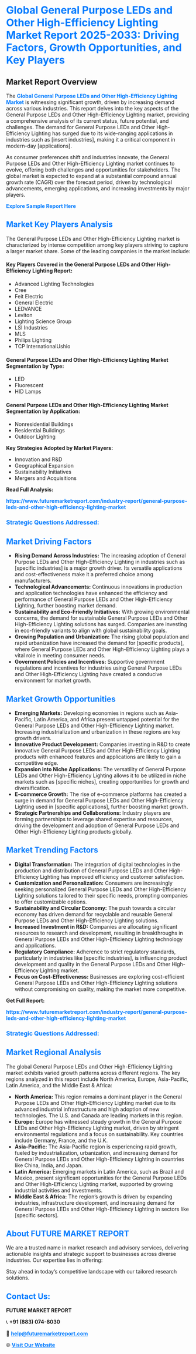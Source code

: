 <h1 style="color: #007BFF;">Global General Purpose LEDs and Other High-Efficiency Lighting Market Report 2025-2033: Driving Factors, Growth Opportunities, and Key Players</h1>

<section id="overview">
<h2>Market Report Overview</h2>
<p>The <a href="https://www.futuremarketreport.com/industry-report/general-purpose-leds-and-other-high-efficiency-lighting-market" style="color: #007BFF; text-decoration: none;"><strong>Global General Purpose LEDs and Other High-Efficiency Lighting Market</strong></a> is witnessing significant growth, driven by increasing demand across various industries. This report delves into the key aspects of the General Purpose LEDs and Other High-Efficiency Lighting market, providing a comprehensive analysis of its current status, future potential, and challenges. The demand for General Purpose LEDs and Other High-Efficiency Lighting has surged due to its wide-ranging applications in industries such as [insert industries], making it a critical component in modern-day [applications].</p>
<p>As consumer preferences shift and industries innovate, the General Purpose LEDs and Other High-Efficiency Lighting market continues to evolve, offering both challenges and opportunities for stakeholders. The global market is expected to expand at a substantial compound annual growth rate (CAGR) over the forecast period, driven by technological advancements, emerging applications, and increasing investments by major players.</p>
</section>

<section id="overview">
<p><a href="https://www.futuremarketreport.com/request-sample/reportId=108295" style="color: #007BFF; text-decoration: none;"><strong>Explore Sample Report Here</strong></a></p>
</section>

<section id="key-players">
<h2 style="color: #007BFF;">Market Key Players Analysis</h2>
<p>The General Purpose LEDs and Other High-Efficiency Lighting market is characterized by intense competition among key players striving to capture a larger market share. Some of the leading companies in the market include:</p>
<h4>Key Players Covered in the General Purpose LEDs and Other High-Efficiency Lighting Report:</h4>
<ul><li>Advanced Lighting Technologies</li><li>Cree</li><li>Feit Electric</li><li>General Electric</li><li>LEDVANCE</li><li>Leviton</li><li>Lighting Science Group</li><li>LSI Industries</li><li>MLS</li><li>Philips Lighting</li><li>TCP InternationalUshio</li></ul>
<h4>General Purpose LEDs and Other High-Efficiency Lighting Market Segmentation by Type:</h4>
<ul><li>LED</li><li>Fluorescent</li><li>HID Lamps</li></ul>

<h4>General Purpose LEDs and Other High-Efficiency Lighting Market Segmentation by Application:</h4>
<ul><li>Nonresidential Buildings</li><li>Residential Buildings</li><li>Outdoor Lighting</li></ul>
<p><strong>Key Strategies Adopted by Market Players:</strong></p>
<ul>
<li>Innovation and R&D</li>
<li>Geographical Expansion</li>
<li>Sustainability Initiatives</li>
<li>Mergers and Acquisitions</li>
</ul>
</section>

<section>
<p><strong>Read Full Analysis: </strong></p><a href="https://www.futuremarketreport.com/industry-report/general-purpose-leds-and-other-high-efficiency-lighting-market" style="color: #007BFF; text-decoration: none;"><strong>https://www.futuremarketreport.com/industry-report/general-purpose-leds-and-other-high-efficiency-lighting-market</strong></a>
<h3 style="color: #007BFF;">Strategic Questions Addressed:</h3>
</section>

<section id="driving-factors">
<h2 style="color: #007BFF;">Market Driving Factors</h2>
<ul>
<li><strong>Rising Demand Across Industries:</strong> The increasing adoption of General Purpose LEDs and Other High-Efficiency Lighting in industries such as [specific industries] is a major growth driver. Its versatile applications and cost-effectiveness make it a preferred choice among manufacturers.</li>
<li><strong>Technological Advancements:</strong> Continuous innovations in production and application technologies have enhanced the efficiency and performance of General Purpose LEDs and Other High-Efficiency Lighting, further boosting market demand.</li>
<li><strong>Sustainability and Eco-Friendly Initiatives:</strong> With growing environmental concerns, the demand for sustainable General Purpose LEDs and Other High-Efficiency Lighting solutions has surged. Companies are investing in eco-friendly variants to align with global sustainability goals.</li>
<li><strong>Growing Population and Urbanization:</strong> The rising global population and rapid urbanization have increased the demand for [specific products], where General Purpose LEDs and Other High-Efficiency Lighting plays a vital role in meeting consumer needs.</li>
<li><strong>Government Policies and Incentives:</strong> Supportive government regulations and incentives for industries using General Purpose LEDs and Other High-Efficiency Lighting have created a conducive environment for market growth.</li>
</ul>
</section>

<section id="growth-opportunities">
<h2 style="color: #007BFF;">Market Growth Opportunities</h2>
<ul>
<li><strong>Emerging Markets:</strong> Developing economies in regions such as Asia-Pacific, Latin America, and Africa present untapped potential for the General Purpose LEDs and Other High-Efficiency Lighting market. Increasing industrialization and urbanization in these regions are key growth drivers.</li>
<li><strong>Innovative Product Development:</strong> Companies investing in R&D to create innovative General Purpose LEDs and Other High-Efficiency Lighting products with enhanced features and applications are likely to gain a competitive edge.</li>
<li><strong>Expansion into Niche Applications:</strong> The versatility of General Purpose LEDs and Other High-Efficiency Lighting allows it to be utilized in niche markets such as [specific niches], creating opportunities for growth and diversification.</li>
<li><strong>E-commerce Growth:</strong> The rise of e-commerce platforms has created a surge in demand for General Purpose LEDs and Other High-Efficiency Lighting used in [specific applications], further boosting market growth.</li>
<li><strong>Strategic Partnerships and Collaborations:</strong> Industry players are forming partnerships to leverage shared expertise and resources, driving the development and adoption of General Purpose LEDs and Other High-Efficiency Lighting products globally.</li>
</ul>
</section>

<section id="trending-factors">
<h2 style="color: #007BFF;">Market Trending Factors</h2>
<ul>
<li><strong>Digital Transformation:</strong> The integration of digital technologies in the production and distribution of General Purpose LEDs and Other High-Efficiency Lighting has improved efficiency and customer satisfaction.</li>
<li><strong>Customization and Personalization:</strong> Consumers are increasingly seeking personalized General Purpose LEDs and Other High-Efficiency Lighting solutions tailored to their specific needs, prompting companies to offer customizable options.</li>
<li><strong>Sustainability and Circular Economy:</strong> The push towards a circular economy has driven demand for recyclable and reusable General Purpose LEDs and Other High-Efficiency Lighting solutions.</li>
<li><strong>Increased Investment in R&D:</strong> Companies are allocating significant resources to research and development, resulting in breakthroughs in General Purpose LEDs and Other High-Efficiency Lighting technology and applications.</li>
<li><strong>Regulatory Compliance:</strong> Adherence to strict regulatory standards, particularly in industries like [specific industries], is influencing product development and quality in the General Purpose LEDs and Other High-Efficiency Lighting market.</li>
<li><strong>Focus on Cost-Effectiveness:</strong> Businesses are exploring cost-efficient General Purpose LEDs and Other High-Efficiency Lighting solutions without compromising on quality, making the market more competitive.</li>
</ul>
</section>

<section>
<p><strong>Get Full Report: </strong></p><a href="https://www.futuremarketreport.com/industry-report/general-purpose-leds-and-other-high-efficiency-lighting-market" style="color: #007BFF; text-decoration: none;"><strong>https://www.futuremarketreport.com/industry-report/general-purpose-leds-and-other-high-efficiency-lighting-market</strong></a>
<h3 style="color: #007BFF;">Strategic Questions Addressed:</h3>
</section>


<section id="regional-analysis">
<h2 style="color: #007BFF;">Market Regional Analysis</h2>
<p>The global General Purpose LEDs and Other High-Efficiency Lighting market exhibits varied growth patterns across different regions. The key regions analyzed in this report include North America, Europe, Asia-Pacific, Latin America, and the Middle East & Africa:</p>
<ul>
<li><strong>North America:</strong> This region remains a dominant player in the General Purpose LEDs and Other High-Efficiency Lighting market due to its advanced industrial infrastructure and high adoption of new technologies. The U.S. and Canada are leading markets in this region.</li>
<li><strong>Europe:</strong> Europe has witnessed steady growth in the General Purpose LEDs and Other High-Efficiency Lighting market, driven by stringent environmental regulations and a focus on sustainability. Key countries include Germany, France, and the U.K.</li>
<li><strong>Asia-Pacific:</strong> The Asia-Pacific region is experiencing rapid growth, fueled by industrialization, urbanization, and increasing demand for General Purpose LEDs and Other High-Efficiency Lighting in countries like China, India, and Japan.</li>
<li><strong>Latin America:</strong> Emerging markets in Latin America, such as Brazil and Mexico, present significant opportunities for the General Purpose LEDs and Other High-Efficiency Lighting market, supported by growing industrial activities and investments.</li>
<li><strong>Middle East & Africa:</strong> The region’s growth is driven by expanding industries, infrastructure development, and increasing demand for General Purpose LEDs and Other High-Efficiency Lighting in sectors like [specific sectors].</li>
</ul>
</section>

<footer>
<h2 style="color: #007BFF;">About FUTURE MARKET REPORT</h2>
<p>We are a trusted name in market research and advisory services, delivering actionable insights and strategic support to businesses across diverse industries. Our expertise lies in offering:</p>

<p>Stay ahead in today’s competitive landscape with our tailored research solutions.</p>

<h2 style="color: #007BFF;">Contact Us:</h2>
<p><strong>FUTURE MARKET REPORT</strong></p>
<p>📞 <strong>+91 (883) 074-8030</strong></p>
<p>📧 <strong><a href="mailto:help@futuremarketreport.com" style="color: #007BFF;">help@futuremarketreport.com</a></strong></p>
<p>🌐 <strong><a href="https://www.futuremarketreport.com/" style="color: #007BFF;">Visit Our Website</a></strong></p>
</footer>